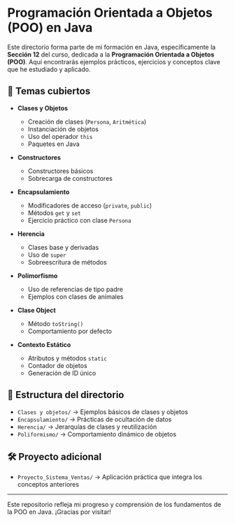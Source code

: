 # Programación Orientada a Objetos (POO) en Java

Este directorio forma parte de mi formación en Java, específicamente la **Sección 12** del curso, dedicada a la **Programación Orientada a Objetos (POO)**. Aquí encontrarás ejemplos prácticos, ejercicios y conceptos clave que he estudiado y aplicado.

## 🧠 Temas cubiertos

- **Clases y Objetos**
  - Creación de clases (`Persona`, `Aritmética`)
  - Instanciación de objetos
  - Uso del operador `this`
  - Paquetes en Java

- **Constructores**
  - Constructores básicos
  - Sobrecarga de constructores

- **Encapsulamiento**
  - Modificadores de acceso (`private`, `public`)
  - Métodos `get` y `set`
  - Ejercicio práctico con clase `Persona`

- **Herencia**
  - Clases base y derivadas
  - Uso de `super`
  - Sobreescritura de métodos

- **Polimorfismo**
  - Uso de referencias de tipo padre
  - Ejemplos con clases de animales

- **Clase Object**
  - Método `toString()`
  - Comportamiento por defecto

- **Contexto Estático**
  - Atributos y métodos `static`
  - Contador de objetos
  - Generación de ID único

## 📁 Estructura del directorio

- `Clases y objetos/` → Ejemplos básicos de clases y objetos
- `Encapsulamiento/` → Prácticas de ocultación de datos
- `Herencia/` → Jerarquías de clases y reutilización
- `Poliformismo/` → Comportamiento dinámico de objetos

## 🛠️ Proyecto adicional

- `Proyecto_Sistema_Ventas/` → Aplicación práctica que integra los conceptos anteriores

---

Este repositorio refleja mi progreso y comprensión de los fundamentos de la POO en Java. ¡Gracias por visitar!
